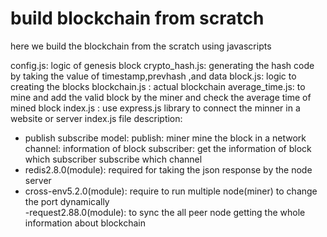 # build blockchain from scratch
 here we build the blockchain from the scratch using javascripts

config.js: logic of genesis block
crypto_hash.js: generating the hash code by taking the value of timestamp,prevhash ,and data
block.js: logic to creating the blocks 
blockchain.js : actual blockchain 
average_time.js: to mine and add the valid block by the miner and check the average time of mined block
index.js : use express.js library to connect the minner in a website or server
index.js file description:
- publish subscribe model:
    publish: miner mine the block in a network
    channel: information of block
    subscriber: get the information of block which subscriber subscribe which channel
- redis2.8.0(module): required for taking the json response by the node server
- cross-env5.2.0(module): require to run multiple node(miner) to change the port dynamically    
-request2.88.0(module): to sync the all peer node getting the whole information about blockchain 
    